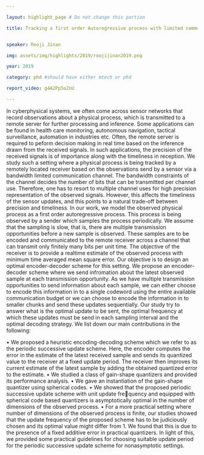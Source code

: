 ```yaml
---

layout: highlight_page # Do not change this portion

title: Tracking a first order Autoregressive process with limited communication


speaker: Rooji Jinan

img: assets/img/highlights/2019/roojijinan2019.png

year: 2019

category: phd #should have either mtech or phd

report_video: g4A2Pp5oZnU

---
```


In cyberphysical systems, we often come across sensor networks that record observations
about a physical process, which is transmitted to a remote server for further processing and
inference. Some applications can be found in health care monitoring, autonomous navigation,
tactical surveillance, automation in industries etc. Often, the remote server is required to
peform decision making in real time based on the inference drawn from the received signals.
In such applications, the precision of the received signals is of importance along with the
timeliness in reception. We study such a setting where a physical process is being tracked by a
remotely located receiver based on the observations send by a sensor via a bandwidth limited
communication channel. The bandwidth constraints of the channel decides the number of bits
that can be transmitted per channel use. Therefore, one has to resort to multiple channel uses
for high precision representation of the observed signals. However, this affects the timeliness
of the sensor updates, and this points to a natural trade-off between precision and timeliness.
In our work, we model the observed physical process as a first order autoregressive process.
This process is being observed by a sender which samples the process periodically. We
assume that the sampling is slow, that is, there are multiple transmission opportunities before
a new sample is observed. These samples are to be encoded and communicated to the remote
receiver across a channel that can transmit only finitely many bits per unit time. The objective
of the receiver is to provide a realtime estimate of the observed process with minimum time
averaged mean square error. Our objective is to design an optimal encoder-decoder scheme
for this setting. We propose an encoder-decoder scheme where we send infromation about the
latest observed sample at each transmission opportunity. As we have multiple transmission
opportunities to send information about each sample, we can either choose to encode this
information in to a single codeword using the entire available communication budget or we
can choose to encode the information in to smaller chunks and send these updates sequentially.
Our study try to answer what is the optimal update to be sent, the optimal frequency at which
these updates must be send in each sampling interval and the optimal decoding strategy. We
list down our main contributions in the following:

• We proposed a heuristic encoding-decoding scheme which we refer to as the periodic
successive update scheme. Here, the encoder computes the error in the estimate of the
latest received sample and sends its quantized value to the receiver at a fixed update
period. The receiver then improves its current estimate of the latest sample by adding
the obtained quantized error to the estimate.
• We studied a class of gain-shape quantizers and provided its performance analysis.
• We gave an instantiation of the gain-shape quantizer using spherical codes.
• We showed that the proposed periodic successive update scheme with unit update frequency and equipped with spherical code based quantizers is asymptotically optimal in
the number of dimensions of the observed process.
• For a more practical setting where number of dimensions of the observed process is
finite, our studies showed that the update frequency of the proposed scheme has to be
judiciously chosen and its optimal value might differ from 1. We found that this is due
to the presence of a fixed additive error in practical quantizers. In light of this, we
provided some practical guidelines for choosing suitable update period for the periodic
successive update scheme for nonasymptotic settings.
